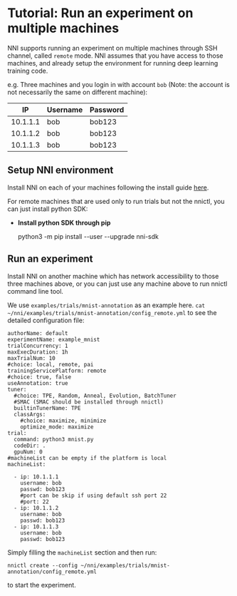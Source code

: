 # **Tutorial: Run an experiment on multiple machines**

NNI supports running an experiment on multiple machines through SSH channel, called `remote` mode. NNI assumes that you have access to those machines, and already setup the environment for running deep learning training code.

e.g. Three machines and you login in with account `bob` (Note: the account is not necessarily the same on different machine):

| IP       | Username | Password |
| -------- | -------- | -------- |
| 10.1.1.1 | bob      | bob123   |
| 10.1.1.2 | bob      | bob123   |
| 10.1.1.3 | bob      | bob123   |

## Setup NNI environment

Install NNI on each of your machines following the install guide [here](GetStarted.md).

For remote machines that are used only to run trials but not the nnictl, you can just install python SDK:

* **Install python SDK through pip**
    
    python3 -m pip install --user --upgrade nni-sdk

## Run an experiment

Install NNI on another machine which has network accessibility to those three machines above, or you can just use any machine above to run nnictl command line tool.

We use `examples/trials/mnist-annotation` as an example here. `cat ~/nni/examples/trials/mnist-annotation/config_remote.yml` to see the detailed configuration file:

    authorName: default
    experimentName: example_mnist
    trialConcurrency: 1
    maxExecDuration: 1h
    maxTrialNum: 10
    #choice: local, remote, pai
    trainingServicePlatform: remote
    #choice: true, false
    useAnnotation: true
    tuner:
      #choice: TPE, Random, Anneal, Evolution, BatchTuner
      #SMAC (SMAC should be installed through nnictl)
      builtinTunerName: TPE
      classArgs:
        #choice: maximize, minimize
        optimize_mode: maximize
    trial:
      command: python3 mnist.py
      codeDir: .
      gpuNum: 0
    #machineList can be empty if the platform is local
    machineList:
    
      - ip: 10.1.1.1
        username: bob
        passwd: bob123
        #port can be skip if using default ssh port 22
        #port: 22
      - ip: 10.1.1.2
        username: bob
        passwd: bob123
      - ip: 10.1.1.3
        username: bob
        passwd: bob123
    

Simply filling the `machineList` section and then run:

    nnictl create --config ~/nni/examples/trials/mnist-annotation/config_remote.yml
    

to start the experiment.